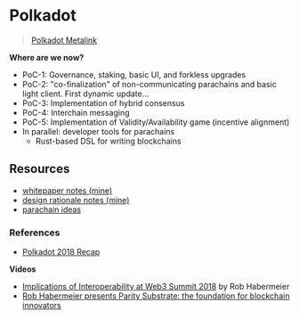# Polkadot
> [Polkadot Metalink](https://github.com/w3f/Web3-wiki/wiki/Polkadot)

**Where are we now?**
* PoC-1: Governance, staking, basic UI, and forkless upgrades
* PoC-2: "co-finalization" of non-communicating parachains and basic light client. First dynamic update...
* PoC-3: Implementation of hybrid consensus
* PoC-4: Interchain messaging
* PoC-5: Implementation of Validity/Availability game (incentive alignment)
* In parallel: developer tools for parachains
    * Rust-based DSL for writing blockchains

## Resources

* [whitepaper notes (mine)](./whitepaper.md)
* [design rationale notes (mine)](./rationale.md)
* [parachain ideas](./parachain.md)

### References

* [Polkadot 2018 Recap](https://medium.com/@gavofyork/polkadot-2018-recap-677dab3e995b)

**Videos**
* [Implications of Interoperability at Web3 Summit 2018](https://www.youtube.com/watch?v=TBeGIGvC6r8&feature=youtu.be) by Rob Habermeier
* [Rob Habermeier presents Parity Substrate: the foundation for blockchain innovators](https://www.youtube.com/watch?v=q1zLHO7Lkuk)